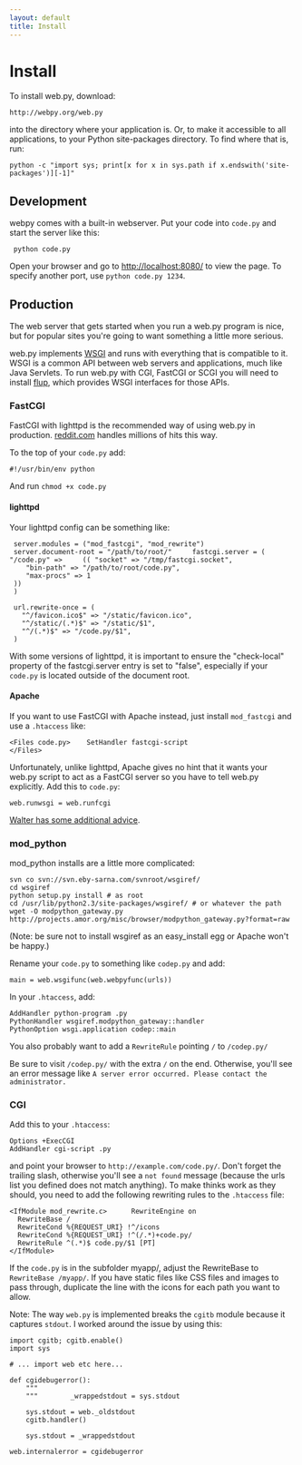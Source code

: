 ```yaml
---
layout: default
title: Install
---
```


# Install

To install web.py, download:
    
    http://webpy.org/web.py

into the directory where your application is. Or, to make it accessible to all applications, to your Python site-packages directory. To find where that is, run:
    
    python -c "import sys; print[x for x in sys.path if x.endswith('site-packages')][-1]"
## Development

webpy comes with a built-in webserver. Put your code into `code.py` and start the server like this:

     python code.py

Open your browser and go to [http://localhost:8080/](http://localhost:8080/) to view the page. To specify another port, use `python code.py 1234`. 

## Production

The web server that gets started when you run a web.py program is nice, but for popular sites you're going to want something a little more serious.

web.py implements [WSGI](http://www.python.org/dev/peps/pep-0333/) and runs with everything that is compatible to it. WSGI is a common API between web servers and applications, much like Java Servlets. To run web.py with CGI, FastCGI or SCGI you will need to install [flup](http://www.saddi.com/software/flup/dist/), which provides WSGI interfaces for those APIs.

### FastCGI

FastCGI with lighttpd is the recommended way of using web.py in production. [reddit.com][3] handles millions of hits this way.

   [3]: http://reddit.com/

To the top of your `code.py` add:
    
    #!/usr/bin/env python

And run `chmod +x code.py`

#### lighttpd

Your lighttpd config can be something like:
    
     server.modules = ("mod_fastcgi", "mod_rewrite")
     server.document-root = "/path/to/root/"     fastcgi.server = ( "/code.py" =>     (( "socket" => "/tmp/fastcgi.socket",
        "bin-path" => "/path/to/root/code.py",
        "max-procs" => 1
     ))
     )
    
     url.rewrite-once = (
       "^/favicon.ico$" => "/static/favicon.ico",
       "^/static/(.*)$" => "/static/$1",
       "^/(.*)$" => "/code.py/$1",
     )
    
With some versions of lighttpd, it is important to ensure the "check-local" property of the fastcgi.server entry is set to "false", especially if your `code.py` is located outside of the document root.

#### Apache

If you want to use FastCGI with Apache instead, just install `mod_fastcgi` and use a `.htaccess` like:
    
    
    <Files code.py>    SetHandler fastcgi-script
    </Files>    

Unfortunately, unlike lighttpd, Apache gives no hint that it wants your web.py script to act as a FastCGI server so you have to tell web.py explicitly. Add this to `code.py`:
    
    
    web.runwsgi = web.runfcgi
    

[Walter has some additional advice](http://lemurware.blogspot.com/2006/05/webpy-apache-configuration-and-you.html).

### mod_python

mod_python installs are a little more complicated:
    
    
    svn co svn://svn.eby-sarna.com/svnroot/wsgiref/
    cd wsgiref
    python setup.py install # as root
    cd /usr/lib/python2.3/site-packages/wsgiref/ # or whatever the path
    wget -O modpython_gateway.py http://projects.amor.org/misc/browser/modpython_gateway.py?format=raw
    

(Note: be sure not to install wsgiref as an easy_install egg or Apache won't be happy.)

Rename your `code.py` to something like `codep.py` and add:
    
    main = web.wsgifunc(web.webpyfunc(urls))

In your `.htaccess`, add:
    
    
    AddHandler python-program .py
    PythonHandler wsgiref.modpython_gateway::handler
    PythonOption wsgi.application codep::main
    

You also probably want to add a `RewriteRule` pointing `/` to `/codep.py/`

Be sure to visit `/codep.py/` with the extra `/` on the end. Otherwise, you'll see an error message like `A server error occurred. Please contact the administrator.`

### CGI

Add this to your `.htaccess`:

    Options +ExecCGI
    AddHandler cgi-script .py

and point your browser to `http://example.com/code.py/`. Don't forget the trailing slash, otherwise you'll see a `not found` message (because the urls list you defined does not match anything). To make thinks work as they should, you need to add the following rewriting rules to the `.htaccess` file:

    <IfModule mod_rewrite.c>      RewriteEngine on
      RewriteBase /
      RewriteCond %{REQUEST_URI} !^/icons
      RewriteCond %{REQUEST_URI} !^(/.*)+code.py/
      RewriteRule ^(.*)$ code.py/$1 [PT]
    </IfModule>
If the `code.py` is in the subfolder myapp/, adjust the RewriteBase to `RewriteBase /myapp/`. If you have static files like CSS files and images to pass through, duplicate the line with the icons for each path you want to allow.

Note: The way `web.py` is implemented breaks the `cgitb` module because it captures `stdout`. I worked around the issue by using this:
    
    import cgitb; cgitb.enable()
    import sys
    
    # ... import web etc here...
    
    def cgidebugerror():
        """                                                                         
        """        _wrappedstdout = sys.stdout
    
        sys.stdout = web._oldstdout
        cgitb.handler()
    
        sys.stdout = _wrappedstdout
    
    web.internalerror = cgidebugerror
